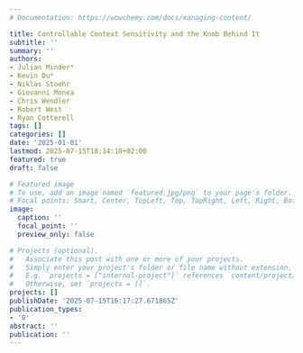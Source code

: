 ```yaml
---
# Documentation: https://wowchemy.com/docs/managing-content/

title: Controllable Context Sensitivity and the Knob Behind It
subtitle: ''
summary: ''
authors:
- Julian Minder*
- Kevin Du*
- Niklas Stoehr
- Giovanni Monea
- Chris Wendler
- Robert West
- Ryan Cotterell
tags: []
categories: []
date: '2025-01-01'
lastmod: 2025-07-15T18:14:10+02:00
featured: true
draft: false

# Featured image
# To use, add an image named `featured.jpg/png` to your page's folder.
# Focal points: Smart, Center, TopLeft, Top, TopRight, Left, Right, BottomLeft, Bottom, BottomRight.
image:
  caption: ''
  focal_point: ''
  preview_only: false

# Projects (optional).
#   Associate this post with one or more of your projects.
#   Simply enter your project's folder or file name without extension.
#   E.g. `projects = ["internal-project"]` references `content/project/deep-learning/index.md`.
#   Otherwise, set `projects = []`.
projects: []
publishDate: '2025-07-15T16:17:27.671865Z'
publication_types:
- '0'
abstract: ''
publication: ''
---
```

